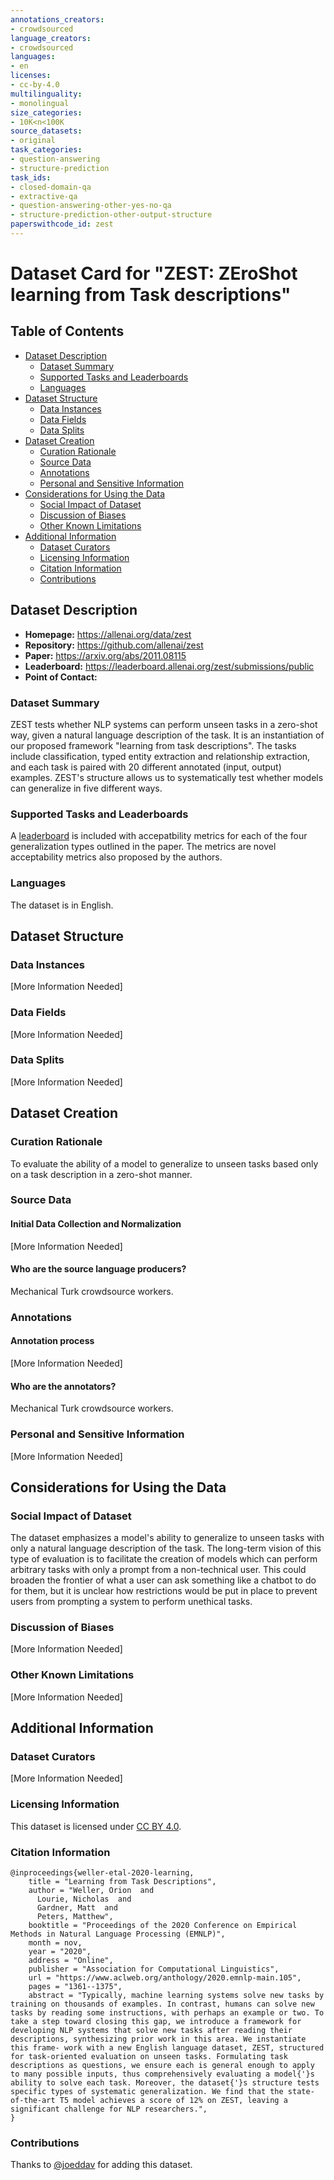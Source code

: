 ```yaml
---
annotations_creators:
- crowdsourced
language_creators:
- crowdsourced
languages:
- en
licenses:
- cc-by-4.0
multilinguality:
- monolingual
size_categories:
- 10K<n<100K
source_datasets:
- original
task_categories:
- question-answering
- structure-prediction
task_ids:
- closed-domain-qa
- extractive-qa
- question-answering-other-yes-no-qa
- structure-prediction-other-output-structure
paperswithcode_id: zest
---
```


# Dataset Card for "ZEST: ZEroShot learning from Task descriptions"

## Table of Contents
- [Dataset Description](#dataset-description)
  - [Dataset Summary](#dataset-summary)
  - [Supported Tasks and Leaderboards](#supported-tasks-and-leaderboards)
  - [Languages](#languages)
- [Dataset Structure](#dataset-structure)
  - [Data Instances](#data-instances)
  - [Data Fields](#data-fields)
  - [Data Splits](#data-splits)
- [Dataset Creation](#dataset-creation)
  - [Curation Rationale](#curation-rationale)
  - [Source Data](#source-data)
  - [Annotations](#annotations)
  - [Personal and Sensitive Information](#personal-and-sensitive-information)
- [Considerations for Using the Data](#considerations-for-using-the-data)
  - [Social Impact of Dataset](#social-impact-of-dataset)
  - [Discussion of Biases](#discussion-of-biases)
  - [Other Known Limitations](#other-known-limitations)
- [Additional Information](#additional-information)
  - [Dataset Curators](#dataset-curators)
  - [Licensing Information](#licensing-information)
  - [Citation Information](#citation-information)
  - [Contributions](#contributions)

## Dataset Description

- **Homepage:** https://allenai.org/data/zest
- **Repository:** https://github.com/allenai/zest
- **Paper:** https://arxiv.org/abs/2011.08115
- **Leaderboard:** https://leaderboard.allenai.org/zest/submissions/public
- **Point of Contact:**

### Dataset Summary

ZEST tests whether NLP systems can perform unseen tasks in a zero-shot way, given a natural language description of
the task. It is an instantiation of our proposed framework "learning from task descriptions". The tasks include
classification, typed entity extraction and relationship extraction, and each task is paired with 20 different
annotated (input, output) examples. ZEST's structure allows us to systematically test whether models can generalize
in five different ways.

### Supported Tasks and Leaderboards

A [leaderboard](https://leaderboard.allenai.org/zest/submissions/public) is included with accepatbility metrics for
each of the four generalization types outlined in the paper. The metrics are novel acceptability metrics also
proposed by the authors.

### Languages

The dataset is in English.

## Dataset Structure

### Data Instances

[More Information Needed]

### Data Fields

[More Information Needed]

### Data Splits

[More Information Needed]

## Dataset Creation

### Curation Rationale

To evaluate the ability of a model to generalize to unseen tasks based only on a task description in a zero-shot
manner.

### Source Data

#### Initial Data Collection and Normalization

[More Information Needed]

#### Who are the source language producers?

Mechanical Turk crowdsource workers.

### Annotations

#### Annotation process

[More Information Needed]

#### Who are the annotators?

Mechanical Turk crowdsource workers.

### Personal and Sensitive Information

[More Information Needed]

## Considerations for Using the Data

### Social Impact of Dataset

The dataset emphasizes a model's ability to generalize to unseen tasks with only a natural language description of
the task. The long-term vision of this type of evaluation is to facilitate the creation of models which can perform
arbitrary tasks with only a prompt from a non-technical user. This could broaden the frontier of what a user can
ask something like a chatbot to do for them, but it is unclear how restrictions would be put in place to prevent
users from prompting a system to perform unethical tasks.

### Discussion of Biases

[More Information Needed]

### Other Known Limitations

[More Information Needed]

## Additional Information

### Dataset Curators

[More Information Needed]

### Licensing Information

This dataset is licensed under [CC BY 4.0](https://creativecommons.org/licenses/by/4.0/).

### Citation Information

```
@inproceedings{weller-etal-2020-learning,
    title = "Learning from Task Descriptions",
    author = "Weller, Orion  and
      Lourie, Nicholas  and
      Gardner, Matt  and
      Peters, Matthew",
    booktitle = "Proceedings of the 2020 Conference on Empirical Methods in Natural Language Processing (EMNLP)",
    month = nov,
    year = "2020",
    address = "Online",
    publisher = "Association for Computational Linguistics",
    url = "https://www.aclweb.org/anthology/2020.emnlp-main.105",
    pages = "1361--1375",
    abstract = "Typically, machine learning systems solve new tasks by training on thousands of examples. In contrast, humans can solve new tasks by reading some instructions, with perhaps an example or two. To take a step toward closing this gap, we introduce a framework for developing NLP systems that solve new tasks after reading their descriptions, synthesizing prior work in this area. We instantiate this frame- work with a new English language dataset, ZEST, structured for task-oriented evaluation on unseen tasks. Formulating task descriptions as questions, we ensure each is general enough to apply to many possible inputs, thus comprehensively evaluating a model{'}s ability to solve each task. Moreover, the dataset{'}s structure tests specific types of systematic generalization. We find that the state-of-the-art T5 model achieves a score of 12% on ZEST, leaving a significant challenge for NLP researchers.",
}
```


### Contributions

Thanks to [@joeddav](https://github.com/joeddav) for adding this dataset.